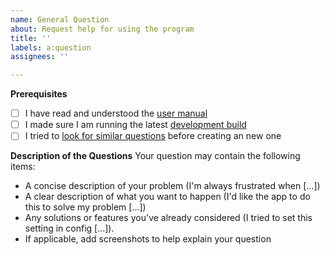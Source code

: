 ```yaml
---
name: General Question
about: Request help for using the program
title: ''
labels: a:question
assignees: ''

---
```


**Prerequisites**
 - [ ] I have read and understood the [user manual](https://github.com/ORelio/Minecraft-Console-Client/tree/master/MinecraftClient/config)
 - [ ] I made sure I am running the latest [development build](https://ci.appveyor.com/project/ORelio/minecraft-console-client/build/artifacts)
 - [ ] I tried to [look for similar questions](https://github.com/ORelio/Minecraft-Console-Client/issues?q=is%3Aissue) before creating an new one

**Description of the Questions**
Your question may contain the following items:
* A concise description of your problem (I'm always frustrated when [...])
* A clear description of what you want to happen (I'd like the app to do this to solve my problem [...])
* Any solutions or features you've already considered (I tried to set this setting in config [...]).
* If applicable, add screenshots to help explain your question
